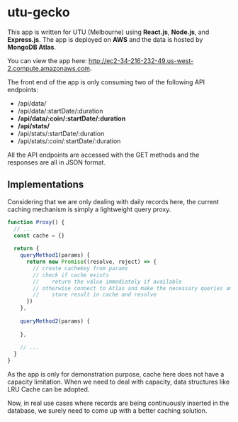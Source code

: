 # utu-gecko
This app is written for UTU (Melbourne) using **React.js**, **Node.js**, and **Express.js**. 
The app is deployed on **AWS** and the data is hosted by **MongoDB Atlas**.

You can view the app here: <http://ec2-34-216-232-49.us-west-2.compute.amazonaws.com>.

The front end of the app is only consuming two of the following API endpoints:
- /api/data/
- /api/data/:startDate/:duration
- **/api/data/:coin/:startDate/:duration**
- **/api/stats/**
- /api/stats/:startDate/:duration
- /api/stats/:coin/:startDate/:duration

All the API endpoints are accessed with the GET methods and the responses are all in JSON format. 

## Implementations
Considering that we are only dealing with daily records here, the current caching mechanism is simply a lightweight query proxy. 

```js
function Proxy() {
  // ...
  const cache = {}
  
  return {
    queryMethod1(params) {
      return new Promise((resolve, reject) => {
        // create cacheKey from params
        // check if cache exists
        //    return the value immediately if available
        // otherwise connect to Atlas and make the necessary queries and processing
        //    store result in cache and resolve
      })
    },
  
    queryMethod2(params) {
    
    },
    
    // ...
  }
}

```

As the app is only for demonstration purpose, cache here does not have a capacity limitation. 
When we need to deal with capacity, data structures like LRU Cache can be adopted.

Now, in real use cases where records are being continuously inserted in the database, we surely need to come up with a better caching solution. 
